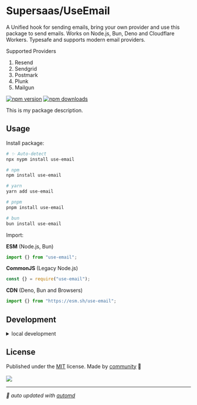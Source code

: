# Supersaas/UseEmail

A Unified hook for sending emails, bring your own provider and use this package to send emails. Works on Node.js, Bun, Deno and Cloudflare Workers. Typesafe and supports modern email providers.

Supported Providers

1. Resend
2. Sendgrid
3. Postmark
4. Plunk
5. Mailgun

<!-- automd:badges color=yellow -->

[![npm version](https://img.shields.io/npm/v/packageName?color=yellow)](https://npmjs.com/package/use-email)
[![npm downloads](https://img.shields.io/npm/dm/packageName?color=yellow)](https://npmjs.com/package/use-email)

<!-- /automd -->

This is my package description.

## Usage

Install package:

<!-- automd:pm-install -->

```sh
# ✨ Auto-detect
npx nypm install use-email

# npm
npm install use-email

# yarn
yarn add use-email

# pnpm
pnpm install use-email

# bun
bun install use-email
```

<!-- /automd -->

Import:

<!-- automd:jsimport cjs cdn name="use-email" -->

**ESM** (Node.js, Bun)

```js
import {} from "use-email";
```

**CommonJS** (Legacy Node.js)

```js
const {} = require("use-email");
```

**CDN** (Deno, Bun and Browsers)

```js
import {} from "https://esm.sh/use-email";
```

<!-- /automd -->

## Development

<details>

<summary>local development</summary>

- Clone this repository
- Install latest LTS version of [Node.js](https://nodejs.org/en/)
- Enable [Corepack](https://github.com/nodejs/corepack) using `corepack enable`
- Install dependencies using `pnpm install`
- Run interactive tests using `pnpm dev`

</details>

## License

<!-- automd:contributors license=MIT -->

Published under the [MIT](https://github.com/unjs/packageName/blob/main/LICENSE) license.
Made by [community](https://github.com/unjs/packageName/graphs/contributors) 💛
<br><br>
<a href="https://github.com/unjs/packageName/graphs/contributors">
<img src="https://contrib.rocks/image?repo=unjs/packageName" />
</a>

<!-- /automd -->

<!-- automd:with-automd -->

---

_🤖 auto updated with [automd](https://automd.unjs.io)_

<!-- /automd -->
